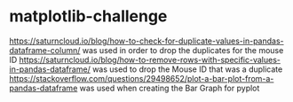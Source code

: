 # matplotlib-challenge
https://saturncloud.io/blog/how-to-check-for-duplicate-values-in-pandas-dataframe-column/ was used in order to drop the duplicates for the mouse ID
https://saturncloud.io/blog/how-to-remove-rows-with-specific-values-in-pandas-dataframe/ was used to drop the Mouse ID that was a duplicate
https://stackoverflow.com/questions/29498652/plot-a-bar-plot-from-a-pandas-dataframe was used when creating the Bar Graph for pyplot

